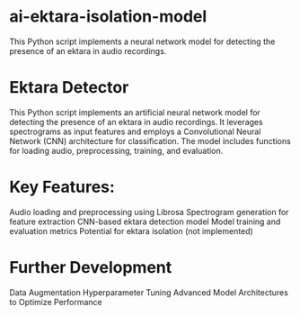# ai-ektara-isolation-model
This Python script implements a neural network model for detecting the presence of an ektara in audio recordings.

# Ektara Detector

This Python script implements an artificial neural network model for detecting the presence of an ektara in audio recordings. It leverages spectrograms as input features and employs a Convolutional Neural Network (CNN) architecture for classification. The model includes functions for loading audio, preprocessing, training, and evaluation.

# Key Features:

Audio loading and preprocessing using Librosa
Spectrogram generation for feature extraction
CNN-based ektara detection model
Model training and evaluation metrics
Potential for ektara isolation (not implemented)

# Further Development

Data Augmentation
Hyperparameter Tuning
Advanced Model Architectures to Optimize Performance
